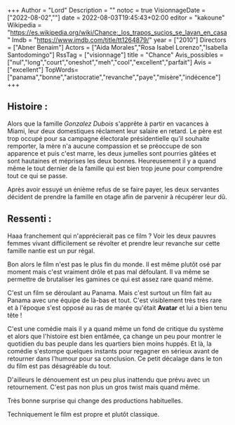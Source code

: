 +++
Author = "Lord"
Description = ""
notoc = true
VisionnageDate = ["2022-08-02",""]
date = 2022-08-03T19:45:43+02:00
editor = "kakoune"
Wikipedia = "https://es.wikipedia.org/wiki/Chance:_los_trapos_sucios_se_lavan_en_casa"
Imdb = "https://www.imdb.com/title/tt1264879/"
year = ["2010"]
Directors = ["Abner Benaim"]
Actors = ["Aida Morales","Rosa Isabel Lorenzo","Isabella Santodomingo"]
RssTag = ["visionnage"]
title = "Chance"
Avis_possibles = ["nul","long","court","oneshot","meh","cool","excellent","parfait"]
Avis = ["excellent"] 
TopWords=["panama","bonne","aristocratie","revanche","paye","misère","indécence"]
+++
## Histoire :
Alors que la famille *Gonzalez Dubois* s'apprête à partir en vacances à Miami, leur deux domestiques réclament leur salaire en retard.
Le père est trop occupé pour sa campagne électorale présidentielle qu'il souhaite remporter, la mère n'a aucune compassion et se préoccupe de son apparence et puis c'est marre, les deux jumelles sont pourries gâtées et sont hautaines et méprises les deux bonnes.
Heureusement il y a quand même le tout dernier de la famille qui est bien trop jeune pour comprendre tout ce qui se passe.

Après avoir essuyé un énième refus de se faire payer, les deux servantes décident de prendre la famille en otage afin de parvenir à récupérer leur dû.

## Ressenti :
Haaa franchement qui n'apprécierait pas ce film ?
Voir les deux pauvres femmes vivant difficilement se révolter et prendre leur revanche sur cette famille nantie est un pur régal.

Bon alors le film n'est pas le plus fin du monde.
Il est même plutôt osé par moment mais c'est vraiment drôle et pas mal défoulant.
Il va même se permettre de brutaliser les gamines ce qui est assez rare quand même.

C'est un film se déroulant au Panama.
Mais c'est surtout un film fait au Panama avec une équipe de là-bas et tout.
C'est visiblement très très rare et à l'époque s'est opposé au ras de marée qu'était **Avatar** et lui a bien tenu tête !

C'est une comédie mais il y a quand même un fond de critique du système et alors que l'histoire est bien entâmée, ça change un peu pour montrer le quotidien du bas peuple dans les quartiers bien moins huppés.
Et là, la comédie s'estompe quelques instants pour regagner en sérieux avant de retourner dans l'humour pour sa conclusion.
Ce petit décalage dans le ton du film est pas désagréable du tout.

D'ailleurs le dénouement est un peu plus inattendu que prévu avec un retournement.
C'est pas non plus un gros twist mais quand même.

Très bonne surprise qui change des productions habituelles.

Techniquement le film est propre et plutôt classique.

